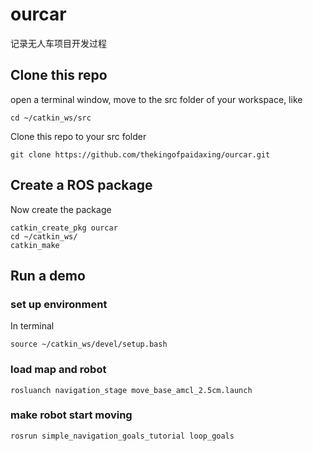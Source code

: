 # ourcar
记录无人车项目开发过程

## Clone this repo
open a terminal window, move to the src folder of your workspace, like 
```
cd ~/catkin_ws/src
```
Clone this repo to your src folder 
```
git clone https://github.com/thekingofpaidaxing/ourcar.git
```
## Create a ROS package
Now create the package 
```
catkin_create_pkg ourcar
cd ~/catkin_ws/
catkin_make
```

## Run a demo
### set up environment
In terminal
```
source ~/catkin_ws/devel/setup.bash
```
### load map and robot
```
rosluanch navigation_stage move_base_amcl_2.5cm.launch
```
### make robot start moving
```
rosrun simple_navigation_goals_tutorial loop_goals
```

